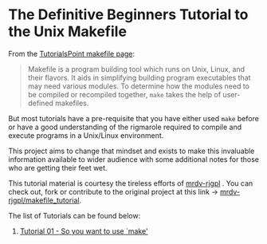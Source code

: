 # The Definitive Beginners Tutorial to the Unix Makefile

From the <a href="https://www.tutorialspoint.com/makefile/index.htm">TutorialsPoint makefile page</a>:
> Makefile is a program building tool which runs on Unix, Linux, and their flavors. It aids in simplifying building program executables that may need various modules. To determine how the modules need to be compiled or recompiled together, `make` takes the help of user-defined makefiles.

But most tutorials have a pre-requisite that you have either used `make` before or have a good understanding of the rigmarole required to compile and execute programs in a Unix/Linux environment.

This project aims to change that mindset and exists to make this invaluable information available to wider audience with some additional notes for those who are getting their feet wet.

This tutorial material is courtesy the tireless efforts of <a href="https://github.com/mrdv-rjgpl/">mrdv-rjgpl</a> . You can check out, fork or contribute to the original project at this link -> <a href="https://github.com/mrdv-rjgpl/makefile_tutorial">mrdv-rjgpl/makefile_tutorial</a>.

The list of Tutorials can be found below: 

1. [Tutorial 01 - So you want to use `make'][1]

[1]:https://github.com/protik09/makefile_tutorial/tree/master/01_simple_compile_recipe "Tutorial 01 - Simple Compile Recipe"